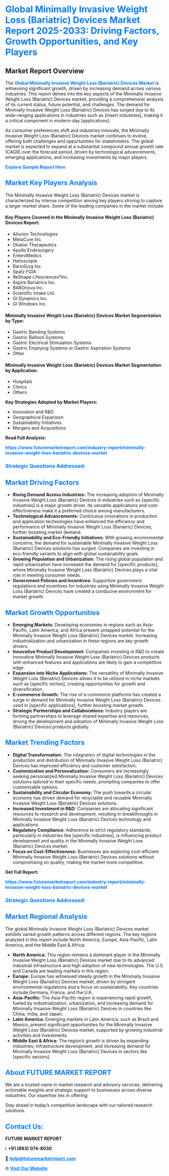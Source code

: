 <h1 style="color: #007BFF;">Global Minimally Invasive Weight Loss (Bariatric) Devices Market Report 2025-2033: Driving Factors, Growth Opportunities, and Key Players</h1>

<section id="overview">
<h2>Market Report Overview</h2>
<p>The <a href="https://www.futuremarketreport.com/industry-report/minimally-invasive-weight-loss-bariatric-devices-market" style="color: #007BFF; text-decoration: none;"><strong>Global Minimally Invasive Weight Loss (Bariatric) Devices Market</strong></a> is witnessing significant growth, driven by increasing demand across various industries. This report delves into the key aspects of the Minimally Invasive Weight Loss (Bariatric) Devices market, providing a comprehensive analysis of its current status, future potential, and challenges. The demand for Minimally Invasive Weight Loss (Bariatric) Devices has surged due to its wide-ranging applications in industries such as [insert industries], making it a critical component in modern-day [applications].</p>
<p>As consumer preferences shift and industries innovate, the Minimally Invasive Weight Loss (Bariatric) Devices market continues to evolve, offering both challenges and opportunities for stakeholders. The global market is expected to expand at a substantial compound annual growth rate (CAGR) over the forecast period, driven by technological advancements, emerging applications, and increasing investments by major players.</p>
</section>

<section id="overview">
<p><a href="https://www.futuremarketreport.com/request-sample/reportId=78211" style="color: #007BFF; text-decoration: none;"><strong>Explore Sample Report Here</strong></a></p>
</section>

<section id="key-players">
<h2 style="color: #007BFF;">Market Key Players Analysis</h2>
<p>The Minimally Invasive Weight Loss (Bariatric) Devices market is characterized by intense competition among key players striving to capture a larger market share. Some of the leading companies in the market include:</p>
<h4>Key Players Covered in the Minimally Invasive Weight Loss (Bariatric) Devices Report:</h4>
<ul><li>Allurion Technologies</li><li>MetaCure Inc.</li><li>Obalon Therapeutics</li><li>Apollo Endosurgery</li><li>EnteroMedics</li><li>Helioscopie</li><li>BarioSurg Inc.</li><li>Spatz FGIA</li><li>ReShape Lifesciences?Inc.</li><li>Aspire Bariatrics Inc.</li><li>BAROnova Inc.</li><li>Scientific Intake Ltd.</li><li>GI Dynamics Inc.</li><li>GI Windows Inc.</li></ul>
<h4>Minimally Invasive Weight Loss (Bariatric) Devices Market Segmentation by Type:</h4>
<ul><li>Gastric Banding Systems</li><li>Gastric Balloon Systems</li><li>Gastric Electrical Stimulation Systems</li><li>Gastric Emptying Systems or Gastric Aspiration Systems</li><li>Other</li></ul>

<h4>Minimally Invasive Weight Loss (Bariatric) Devices Market Segmentation by Application:</h4>
<ul><li>Hospitals</li><li>Clinics</li><li>Others</li></ul>
<p><strong>Key Strategies Adopted by Market Players:</strong></p>
<ul>
<li>Innovation and R&D</li>
<li>Geographical Expansion</li>
<li>Sustainability Initiatives</li>
<li>Mergers and Acquisitions</li>
</ul>
</section>

<section>
<p><strong>Read Full Analysis: </strong></p><a href="https://www.futuremarketreport.com/industry-report/minimally-invasive-weight-loss-bariatric-devices-market" style="color: #007BFF; text-decoration: none;"><strong>https://www.futuremarketreport.com/industry-report/minimally-invasive-weight-loss-bariatric-devices-market</strong></a>
<h3 style="color: #007BFF;">Strategic Questions Addressed:</h3>
</section>

<section id="driving-factors">
<h2 style="color: #007BFF;">Market Driving Factors</h2>
<ul>
<li><strong>Rising Demand Across Industries:</strong> The increasing adoption of Minimally Invasive Weight Loss (Bariatric) Devices in industries such as [specific industries] is a major growth driver. Its versatile applications and cost-effectiveness make it a preferred choice among manufacturers.</li>
<li><strong>Technological Advancements:</strong> Continuous innovations in production and application technologies have enhanced the efficiency and performance of Minimally Invasive Weight Loss (Bariatric) Devices, further boosting market demand.</li>
<li><strong>Sustainability and Eco-Friendly Initiatives:</strong> With growing environmental concerns, the demand for sustainable Minimally Invasive Weight Loss (Bariatric) Devices solutions has surged. Companies are investing in eco-friendly variants to align with global sustainability goals.</li>
<li><strong>Growing Population and Urbanization:</strong> The rising global population and rapid urbanization have increased the demand for [specific products], where Minimally Invasive Weight Loss (Bariatric) Devices plays a vital role in meeting consumer needs.</li>
<li><strong>Government Policies and Incentives:</strong> Supportive government regulations and incentives for industries using Minimally Invasive Weight Loss (Bariatric) Devices have created a conducive environment for market growth.</li>
</ul>
</section>

<section id="growth-opportunities">
<h2 style="color: #007BFF;">Market Growth Opportunities</h2>
<ul>
<li><strong>Emerging Markets:</strong> Developing economies in regions such as Asia-Pacific, Latin America, and Africa present untapped potential for the Minimally Invasive Weight Loss (Bariatric) Devices market. Increasing industrialization and urbanization in these regions are key growth drivers.</li>
<li><strong>Innovative Product Development:</strong> Companies investing in R&D to create innovative Minimally Invasive Weight Loss (Bariatric) Devices products with enhanced features and applications are likely to gain a competitive edge.</li>
<li><strong>Expansion into Niche Applications:</strong> The versatility of Minimally Invasive Weight Loss (Bariatric) Devices allows it to be utilized in niche markets such as [specific niches], creating opportunities for growth and diversification.</li>
<li><strong>E-commerce Growth:</strong> The rise of e-commerce platforms has created a surge in demand for Minimally Invasive Weight Loss (Bariatric) Devices used in [specific applications], further boosting market growth.</li>
<li><strong>Strategic Partnerships and Collaborations:</strong> Industry players are forming partnerships to leverage shared expertise and resources, driving the development and adoption of Minimally Invasive Weight Loss (Bariatric) Devices products globally.</li>
</ul>
</section>

<section id="trending-factors">
<h2 style="color: #007BFF;">Market Trending Factors</h2>
<ul>
<li><strong>Digital Transformation:</strong> The integration of digital technologies in the production and distribution of Minimally Invasive Weight Loss (Bariatric) Devices has improved efficiency and customer satisfaction.</li>
<li><strong>Customization and Personalization:</strong> Consumers are increasingly seeking personalized Minimally Invasive Weight Loss (Bariatric) Devices solutions tailored to their specific needs, prompting companies to offer customizable options.</li>
<li><strong>Sustainability and Circular Economy:</strong> The push towards a circular economy has driven demand for recyclable and reusable Minimally Invasive Weight Loss (Bariatric) Devices solutions.</li>
<li><strong>Increased Investment in R&D:</strong> Companies are allocating significant resources to research and development, resulting in breakthroughs in Minimally Invasive Weight Loss (Bariatric) Devices technology and applications.</li>
<li><strong>Regulatory Compliance:</strong> Adherence to strict regulatory standards, particularly in industries like [specific industries], is influencing product development and quality in the Minimally Invasive Weight Loss (Bariatric) Devices market.</li>
<li><strong>Focus on Cost-Effectiveness:</strong> Businesses are exploring cost-efficient Minimally Invasive Weight Loss (Bariatric) Devices solutions without compromising on quality, making the market more competitive.</li>
</ul>
</section>

<section>
<p><strong>Get Full Report: </strong></p><a href="https://www.futuremarketreport.com/industry-report/minimally-invasive-weight-loss-bariatric-devices-market" style="color: #007BFF; text-decoration: none;"><strong>https://www.futuremarketreport.com/industry-report/minimally-invasive-weight-loss-bariatric-devices-market</strong></a>
<h3 style="color: #007BFF;">Strategic Questions Addressed:</h3>
</section>


<section id="regional-analysis">
<h2 style="color: #007BFF;">Market Regional Analysis</h2>
<p>The global Minimally Invasive Weight Loss (Bariatric) Devices market exhibits varied growth patterns across different regions. The key regions analyzed in this report include North America, Europe, Asia-Pacific, Latin America, and the Middle East & Africa:</p>
<ul>
<li><strong>North America:</strong> This region remains a dominant player in the Minimally Invasive Weight Loss (Bariatric) Devices market due to its advanced industrial infrastructure and high adoption of new technologies. The U.S. and Canada are leading markets in this region.</li>
<li><strong>Europe:</strong> Europe has witnessed steady growth in the Minimally Invasive Weight Loss (Bariatric) Devices market, driven by stringent environmental regulations and a focus on sustainability. Key countries include Germany, France, and the U.K.</li>
<li><strong>Asia-Pacific:</strong> The Asia-Pacific region is experiencing rapid growth, fueled by industrialization, urbanization, and increasing demand for Minimally Invasive Weight Loss (Bariatric) Devices in countries like China, India, and Japan.</li>
<li><strong>Latin America:</strong> Emerging markets in Latin America, such as Brazil and Mexico, present significant opportunities for the Minimally Invasive Weight Loss (Bariatric) Devices market, supported by growing industrial activities and investments.</li>
<li><strong>Middle East & Africa:</strong> The region’s growth is driven by expanding industries, infrastructure development, and increasing demand for Minimally Invasive Weight Loss (Bariatric) Devices in sectors like [specific sectors].</li>
</ul>
</section>

<footer>
<h2 style="color: #007BFF;">About FUTURE MARKET REPORT</h2>
<p>We are a trusted name in market research and advisory services, delivering actionable insights and strategic support to businesses across diverse industries. Our expertise lies in offering:</p>

<p>Stay ahead in today’s competitive landscape with our tailored research solutions.</p>

<h2 style="color: #007BFF;">Contact Us:</h2>
<p><strong>FUTURE MARKET REPORT</strong></p>
<p>📞 <strong>+91 (883) 074-8030</strong></p>
<p>📧 <strong><a href="mailto:help@futuremarketreport.com" style="color: #007BFF;">help@futuremarketreport.com</a></strong></p>
<p>🌐 <strong><a href="https://www.futuremarketreport.com/" style="color: #007BFF;">Visit Our Website</a></strong></p>
</footer>